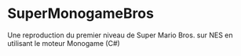 # SuperMonogameBros
Une reproduction du premier niveau de Super Mario Bros. sur NES en utilisant le moteur Monogame (C#)
